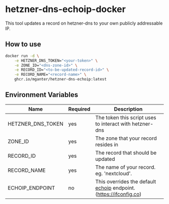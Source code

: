 # hetzner-dns-echoip-docker

This tool updates a record on hetzner-dns to your own publicly addressable IP.

## How to use

```bash
docker run -d \
    -e HETZNER_DNS_TOKEN="<your-token>" \
    -e ZONE_ID="<dns-zone-id>" \
    -e RECORD_ID="<to-be-updated-record-id>" \
    -e RECORD_NAME="<record-name>" \
    ghcr.io/mganter/hetzner-dns-echoip:latest
```

## Environment Variables

| Name              | Required | Description                                                                                            |
|-------------------|----------|--------------------------------------------------------------------------------------------------------|
| HETZNER_DNS_TOKEN | yes      | The token this script uses to interact with hetzner-dns                                                |
| ZONE_ID           | yes      | The zone that your record resides in                                                                   |
| RECORD_ID         | yes      | The record that should be updated                                                                      |
| RECORD_NAME       | yes      | The name of your record. eg. 'nextcloud'.                                                              |
| ECHOIP_ENDPOINT   | no       | This overrides the default [echoip](https://github.com/mpolden/echoip) endpoint. (https://ifconfig.co) |

